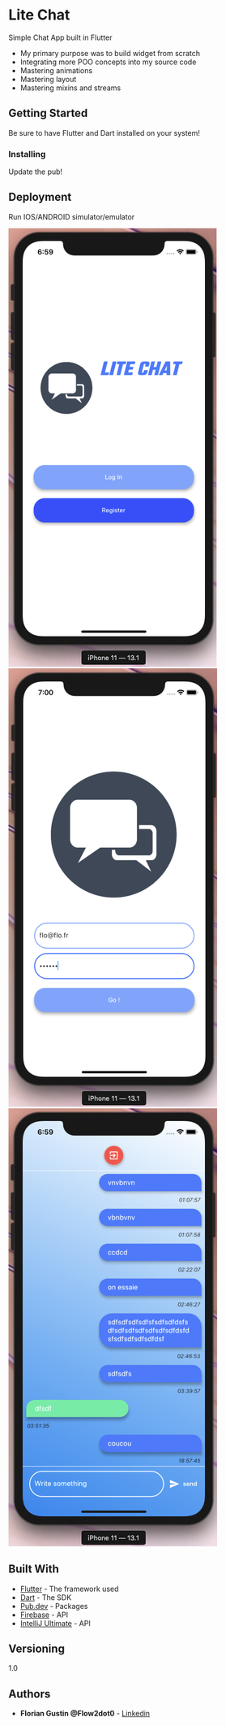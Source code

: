 # Lite Chat

Simple Chat App built in Flutter

- My primary purpose was to build widget from scratch
- Integrating more POO concepts into my source code
- Mastering animations
- Mastering layout
- Mastering mixins and streams

## Getting Started

Be sure to have Flutter and Dart installed on your system!

### Installing

Update the pub!

## Deployment

Run IOS/ANDROID simulator/emulator

![Page 1](page1.png) ![Page 2](page2.png) ![Page 3](page3.png)

## Built With

* [Flutter](http://www.dropwizard.io/1.0.2/docs/) - The framework used
* [Dart](https://dart.dev/) - The SDK
* [Pub.dev](https://pub.dev/) - Packages
* [Firebase](https://firebase.google.com/) - API
* [IntelliJ Ultimate](https://www.jetbrains.com/fr-fr/idea/) - API

## Versioning

1.0

## Authors

* **Florian Gustin @Flow2dot0** - [Linkedin](https://www.linkedin.com/in/florian-gustin-26b22b171/)

